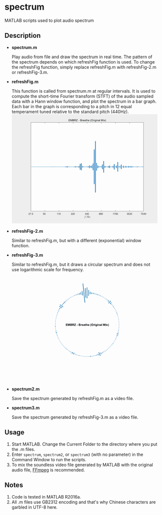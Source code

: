 # spectrum

MATLAB scripts used to plot audio spectrum

## Description

+ **spectrum.m**

    Play audio from file and draw the spectrum in real time. The pattern of the spectrum depends on which refreshFig function is used. To change the refreshFig function, simply replace refreshFig.m with refreshFig-2.m or refreshFig-3.m. 

+ **refreshFig.m**

    This function is called from spectrum.m at regular intervals. It is used to compute the short-time Fourier transform (STFT) of the audio sampled data with a Hann window function, and plot the spectrum in a bar graph. Each bar in the graph is corresponding to a pitch in 12 equal temperament tuned relative to the standard pitch (440Hz). 
    ![demo1](demo/EMBRZ%20-%20Breathe%20(Original%20Mix)-1.gif?raw=true)

+ **refreshFig-2.m**

    Similar to refreshFig.m, but with a different (exponential) window function. 

+ **refreshFig-3.m**

    Similar to refreshFig.m, but it draws a circular spectrum and does not use logarithmic scale for frequency. 
    ![demo2](demo/EMBRZ%20-%20Breathe%20(Original%20Mix)-2.gif?raw=true)

+ **spectrum2.m**

    Save the spectrum generated by refreshFig.m as a video file. 

+ **spectrum3.m**

    Save the spectrum generated by refreshFig-3.m as a video file. 

## Usage

1. Start MATLAB. Change the Current Folder to the directory where you put the .m files. 
2. Enter `spectrum`, `spectrum2`, or `spectrum3` (with no parameter) in the Command Window to run the scripts. 
3. To mix the soundless video file generated by MATLAB with the original audio file, [FFmpeg](https://ffmpeg.org) is recommended. 

## Notes

1. Code is tested in MATLAB R2016a. 
2. All .m files use GB2312 encoding and that's why Chinese characters are garbled in UTF-8 here. 
